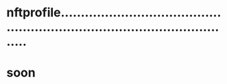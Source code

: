 # nftprofile..................................................................................................
# soon
